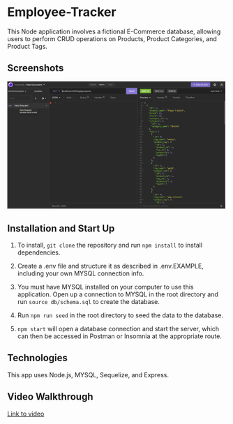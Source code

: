 # Employee-Tracker

This Node application involves a fictional E-Commerce database, allowing users to perform CRUD operations on Products, Product Categories, and Product Tags.

## Screenshots

<img src= "./assets/img/site-screenshot.png" width="500px"/>

## Installation and Start Up

1. To install, `git clone` the repository and run `npm install` to install dependencies.

2. Create a .env file and structure it as described in .env.EXAMPLE, including your own MYSQL connection info.

3. You must have MYSQL installed on your computer to use this application. Open up a connection to MYSQL in the root directory and run `source db/schema.sql` to create the database.

4. Run `npm run seed` in the root directory to seed the data to the database.

5. `npm start` will open a database connection and start the server, which can then be accessed in Postman or Insomnia at the appropriate route.

## Technologies

This app uses Node.js, MYSQL, Sequelize, and Express.

## Video Walkthrough

[Link to video]()

